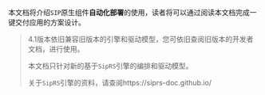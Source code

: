 本文档将介绍`SIP`原生组件**自动化部署**的使用，读者将可以通过阅读本文档完成一键交付应用的方案设计。

> 4.1版本依旧兼容旧版本的引擎和驱动模型，您可依旧查阅旧版本的开发者文档，进行使用。
>
> 本文档只针对新的基于`SipRS`引擎的编排和驱动模型。
>
> 关于`SipRS`引擎的资料，请查阅https://siprs-doc.github.io/

